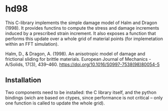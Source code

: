 # hd98

This C-library implements the simple damage model of Halm and Dragon
(1998). It provides functins to compute the stress and damage
increments induced by a prescribed strain increment. It also exposes a
function that performs this update over a whole grid of material
points (for implemetation within an FFT simulation).

Halm, D., & Dragon, A. (1998). An anisotropic model of damage and frictional sliding for brittle materials. European Journal of Mechanics - A/Solids, 17(3), 439–460. <https://doi.org/10.1016/S0997-7538(98)80054-5>

## Installation

Two components need to be installed: the C library itself, and the
python bindings (wich are based on ctypes, since performance is not
critical – only one function is called to update the whole grid).
